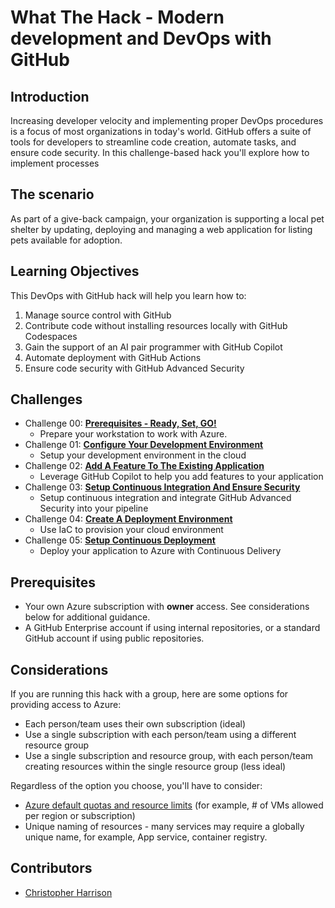 # What The Hack - Modern development and DevOps with GitHub

## Introduction

Increasing developer velocity and implementing proper DevOps procedures is a focus of most organizations in today's world. GitHub offers a suite of tools for developers to streamline code creation, automate tasks, and ensure code security. In this challenge-based hack you'll explore how to implement processes

## The scenario

As part of a give-back campaign, your organization is supporting a local pet shelter by updating, deploying and managing a web application for listing pets available for adoption.

## Learning Objectives

This DevOps with GitHub hack will help you learn how to:

1. Manage source control with GitHub
1. Contribute code without installing resources locally with GitHub Codespaces
1. Gain the support of an AI pair programmer with GitHub Copilot
1. Automate deployment with GitHub Actions
1. Ensure code security with GitHub Advanced Security

## Challenges

- Challenge 00: **[Prerequisites - Ready, Set, GO!](Student/Challenge-00.md)**
	 - Prepare your workstation to work with Azure.
- Challenge 01: **[Configure Your Development Environment](Student/Challenge-01.md)**
	 - Setup your development environment in the cloud
- Challenge 02: **[Add A Feature To The Existing Application](Student/Challenge-02.md)**
	 - Leverage GitHub Copilot to help you add features to your application
- Challenge 03: **[Setup Continuous Integration And Ensure Security](Student/Challenge-03.md)**
	 - Setup continuous integration and integrate GitHub Advanced Security into your pipeline
- Challenge 04: **[Create A Deployment Environment](Student/Challenge-04.md)**
	 - Use IaC to provision your cloud environment
- Challenge 05: **[Setup Continuous Deployment](Student/Challenge-05.md)**
	 - Deploy your application to Azure with Continuous Delivery

## Prerequisites

- Your own Azure subscription with **owner** access. See considerations below for additional guidance.
- A GitHub Enterprise account if using internal repositories, or a standard GitHub account if using public repositories.

## Considerations

If you are running this hack with a group, here are some options for providing access to Azure:

- Each person/team uses their own subscription (ideal)
- Use a single subscription with each person/team using a different resource group
- Use a single subscription and resource group, with each person/team creating resources within the single resource group (less ideal)

Regardless of the option you choose, you'll have to consider:

- [Azure default quotas and resource limits](https://docs.microsoft.com/en-us/azure/azure-resource-manager/management/azure-subscription-service-limits) (for example, # of VMs allowed per region or subscription)
- Unique naming of resources - many services may require a globally unique name, for example, App service, container registry.
  
## Contributors

- [Christopher Harrison](https://github.com/geektrainer)

